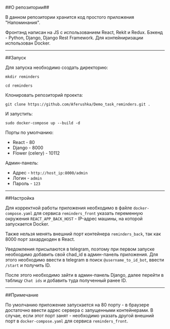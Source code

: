 ##О репозитории##

В данном репозитории хранится код простого приложения "Напоминания".

Фронтэнд написан на JS с использованием React, Rekit и Redux. Бэкенд - Python, Django, Django Rest Framework.
Для контейниризации использован Docker.

---
##Запуск

Для запуска необходимо создать директорию:

`mkdir reminders`

`cd reminders`

Клонировать репозиторий проекта:

`git clone https://github.com/Aferushka/Demo_task_reminders.git .`

И запустить:

`sudo docker-compose up --build -d`


Порты по умолчанию:
* React - 80
* Django - 8000
* Flower (celery) - 10112

Админ-панель:
* Адрес - `http://host_ip:8000/admin`
* Логин - `admin`
* Пароль - `123`

---
##Настройка

Для корректной работы приложения необходимо в файле `docker-compose.yaml` для сервиса `reminders_front` 
указать переменную окружения `REACT_APP_BACK_HOST` - IP-адрес машины, на которой запускается Docker.

Также нельзя менять внешний порт контейнера `reminders_back`, так как 8000 порт захардкоден в React.

Уведомления присылаются в telegram, поэтому при первом запуске необходимо добавить свой chad_id в админ-панель приложения.
Для этого необходимо ввести в telegram в поиск `@username_to_id_bot`, ввести `/start` и получить ID.

После этого необходимо зайти в админ-панель Django, далее перейти в таблицу `Chat ids` и добавить туда полученный ранее ID.

---
##Примечание

По умолчанию приложение запускается на 80 порту - в браузере достаточно ввести адрес сервера с запущенными контейнерами.
В случае, если этот порт занят - необходимо указать другой внешний порт в `docker-compose.yaml` для сервиса `reminders_front`.
